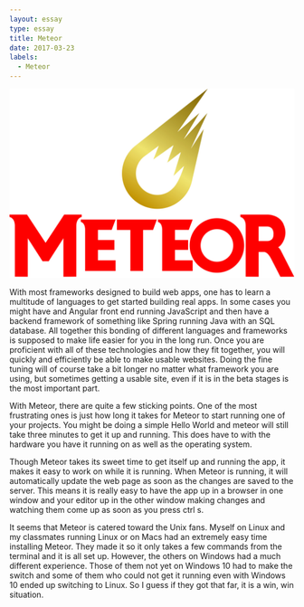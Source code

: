 ```yaml
---
layout: essay
type: essay
title: Meteor
date: 2017-03-23
labels:
  - Meteor
---
```


  <img class="ui image" src="../images/essayPics/meteor.jpeg">

With most frameworks designed to build web apps, one has to learn a multitude of languages to get started building real apps. In some cases you might have and Angular front end running JavaScript and then have a backend framework of something like Spring running Java with an SQL database. All together this bonding of different languages and frameworks is supposed to make life easier for you in the long run. Once you are proficient with all of these technologies and how they fit together, you will quickly and efficiently be able to make usable websites. Doing the fine tuning will of course take a bit longer no matter what framework you are using, but sometimes getting a usable site, even if it is in the beta stages is the most important part.

With Meteor, there are quite a few sticking points. One of the most frustrating ones is just how long it takes for Meteor to start running one of your projects. You might be doing a simple Hello World and meteor will still take three minutes to get it up and running. This does have to with the hardware you have it running on as well as the operating system. 

Though Meteor takes its sweet time to get itself up and running the app, it makes it easy to work on while it is running. When Meteor is running, it will automatically update the web page as soon as the changes are saved to the server. This means it is really easy to have the app up in a browser in one window and your editor up in the other window making changes and watching them come up as soon as you press ctrl s. 

It seems that Meteor is catered toward the Unix fans. Myself on Linux and my classmates running Linux or on Macs had an extremely easy time installing Meteor. They made it so it only takes a few commands from the terminal and it is all set up. However, the others on Windows had a much different experience. Those of them not yet on Windows 10 had to make the switch and some of them who could not get it running even with Windows 10 ended up switching to Linux. So I guess if they got that far, it is a win, win situation.


